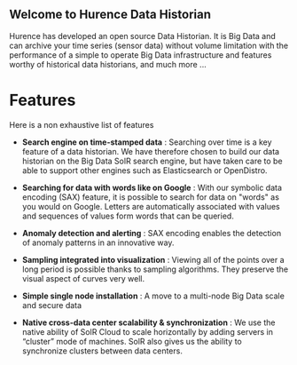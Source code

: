 
## Welcome to Hurence Data Historian


Hurence has developed an open source Data Historian. It is Big Data and can archive your time series (sensor data) without volume limitation with the performance of a simple to operate Big Data infrastructure and features worthy of historical data historians, and much more ...



# Features
Here is a non exhaustive list of features

- **Search engine on time-stamped data** : Searching over time is a key feature of a data historian. We have therefore chosen to build our data historian on the Big Data SolR search engine, but have taken care to be able to support other engines such as Elasticsearch or OpenDistro.

- **Searching for data with words like on Google** : With our symbolic data encoding (SAX) feature, it is possible to search for data on "words" as you would on Google. Letters are automatically associated with values and sequences of values form words that can be queried.

- **Anomaly detection and alerting** : SAX encoding enables the detection of anomaly patterns in an innovative way.

- **Sampling integrated into visualization** : Viewing all of the points over a long period is possible thanks to sampling algorithms. They preserve the visual aspect of curves very well.

- **Simple single node installation** : A move to a multi-node Big Data scale and secure data

- **Native cross-data center scalability & synchronization** : We use the native ability of SolR Cloud to scale horizontally by adding servers in “cluster” mode of machines. SolR also gives us the ability to synchronize clusters between data centers.